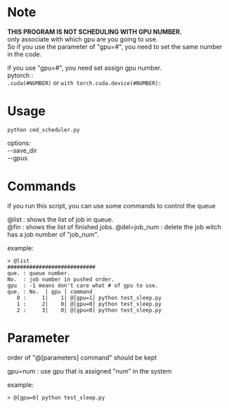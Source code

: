 # Note
**THIS PROGRAM IS NOT SCHEDULING WITH GPU NUMBER.**  
only associate with which gpu are you going to use.  
So if you use the parameter of "gpu=#", you need to set the same number in the code.  
  
if you use "gpu=#", you need set assign gpu number.  
pytorch :  
`.cuda(#NUMBER)` or `with torch.cuda.device(#NUMBER):`  

# Usage
```
python cmd_scheduler.py
```  
options:  
	  --save_dir  
	  --gpus  
  
# Commands  
if you run this script, you can use some commands to control the queue  
  
@list        : shows the list of job in queue.  
@fin         : shows the list of finished jobs.
@del=job_num : delete the job witch has a job number of "job_num".  
  
example:  
```
> @list
############################
que. : queue number.
No.  : job number in pushed order.
gpu  : -1 means don't care what # of gpu to use.
que. : No.  | gpu | command
   0 :     1|    1| @[gpu=1] python test_sleep.py
   1 :     2|    0| @[gpu=0] python test_sleep.py
   2 :     3|    0| @[gpu=0] python test_sleep.py
```

# Parameter
order of "@[parameters] command" should be kept  
  
gpu=num  : use gpu that is assigned "num" in the system  
  
example:  
```
> @[gpu=0] python test_sleep.py
```
